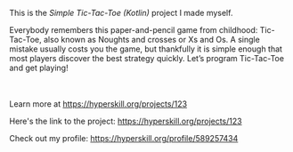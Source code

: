 This is the *Simple Tic-Tac-Toe (Kotlin)* project I made myself.


<p>Everybody remembers this paper-and-pencil game from childhood: Tic-Tac-Toe, also known as Noughts and crosses or Xs and Os. A single mistake usually costs you the game, but thankfully it is simple enough that most players discover the best strategy quickly. Let’s program Tic-Tac-Toe and get playing!</p><br/><br/>Learn more at <a href="https://hyperskill.org/projects/123?utm_source=ide&utm_medium=ide&utm_campaign=ide&utm_content=project-card">https://hyperskill.org/projects/123</a>

Here's the link to the project: https://hyperskill.org/projects/123

Check out my profile: https://hyperskill.org/profile/589257434